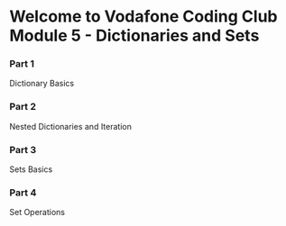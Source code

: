 # Welcome to Vodafone Coding Club Module 5 - Dictionaries and Sets

### Part 1
Dictionary Basics

### Part 2
Nested Dictionaries and Iteration

### Part 3
Sets Basics

### Part 4
Set Operations